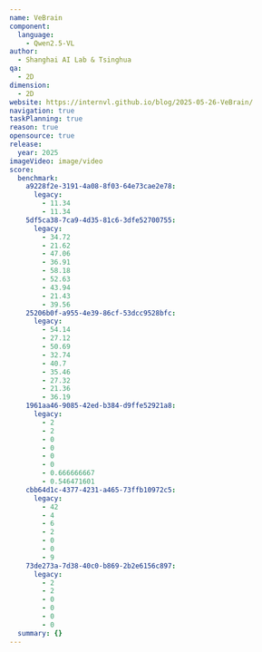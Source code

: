```yaml
---
name: VeBrain
component:
  language:
    - Qwen2.5-VL
author:
  - Shanghai AI Lab & Tsinghua
qa:
  - 2D
dimension:
  - 2D
website: https://internvl.github.io/blog/2025-05-26-VeBrain/
navigation: true
taskPlanning: true
reason: true
opensource: true
release:
  year: 2025
imageVideo: image/video
score:
  benchmark:
    a9228f2e-3191-4a08-8f03-64e73cae2e78:
      legacy:
        - 11.34
        - 11.34
    5df5ca38-7ca9-4d35-81c6-3dfe52700755:
      legacy:
        - 34.72
        - 21.62
        - 47.06
        - 36.91
        - 58.18
        - 52.63
        - 43.94
        - 21.43
        - 39.56
    25206b0f-a955-4e39-86cf-53dcc9528bfc:
      legacy:
        - 54.14
        - 27.12
        - 50.69
        - 32.74
        - 40.7
        - 35.46
        - 27.32
        - 21.36
        - 36.19
    1961aa46-9085-42ed-b384-d9ffe52921a8:
      legacy:
        - 2
        - 2
        - 0
        - 0
        - 0
        - 0
        - 0.666666667
        - 0.546471601
    cbb64d1c-4377-4231-a465-73ffb10972c5:
      legacy:
        - 42
        - 4
        - 6
        - 2
        - 0
        - 0
        - 9
    73de273a-7d38-40c0-b869-2b2e6156c897:
      legacy:
        - 2
        - 2
        - 0
        - 0
        - 0
        - 0
  summary: {}
---
```

